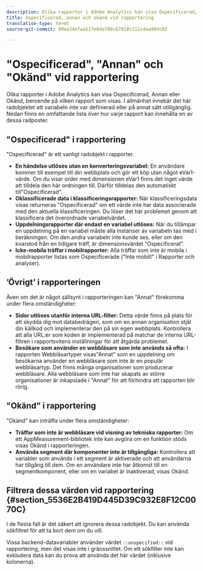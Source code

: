 ```yaml
---
description: Olika rapporter i Adobe Analytics kan visa Ospecificerad, Annan eller Okänd, beroende på vilken rapport som visas. I allmänhet innebär det här radobjektet att variabeln inte var definierad eller på annat sätt otillgänglig.
title: Ospecificerad, annan och okänd vid rapportering
translation-type: tm+mt
source-git-commit: 99ee24efaa517e8da700c67818c111c4aa90dc02

---
```



# &quot;Ospecificerad&quot;, &quot;Annan&quot; och &quot;Okänd&quot; vid rapportering

Olika rapporter i Adobe Analytics kan visa Ospecificerad, Annan eller Okänd, beroende på vilken rapport som visas. I allmänhet innebär det här radobjektet att variabeln inte var definierad eller på annat sätt otillgänglig. Nedan finns en omfattande lista över hur varje rapport kan innehålla en av dessa radposter.

## &quot;Ospecificerad&quot; i rapportering

&quot;Ospecificerad&quot; är ett vanligt radobjekt i rapporter.

* **En händelse utlöses utan en konverteringsvariabel:** En användare kommer till exempel till din webbplats och gör ett köp utan något eVar1-värde. Om du visar order med dimensionen eVar1 finns det inget värde att tilldela den här ordningen till. Därför tilldelas den automatiskt till&quot;Ospecificerad&quot;.
* **Oklassificerade data i klassificeringsrapporter:** När klassificeringsdata visas returneras &quot;Ospecificerad&quot; om ett värde inte har data associerade med den aktuella klassificeringen. Du löser det här problemet genom att klassificera det överordnade variabelvärdet.
* **Uppdelningsrapporter där endast en variabel utlöses:** När du tillämpar en uppdelning på en variabel måste alla instanser av variabeln tas med i beräkningen. Om den andra variabeln inte kunde ses, eller om den kvarstod från en tidigare träff, är dimensionsvärdet &quot;Ospecificerat&quot;.
* **Icke-mobila träffar i mobilrapporter:** Alla träffar som inte är mobila i mobilrapporter listas som Ospecificerade (&quot;Inte mobilt&quot; i Rapporter och analyser).

## ’Övrigt’ i rapporteringen

Även om det är något sällsynt i rapporteringen kan &quot;Annat&quot; förekomma under flera omständigheter:

* **Sidor utlöses utanför interna URL-filter:** Detta värde finns på plats för att skydda dig mot databedrägeri, som om en annan organisation stjäl din källkod och implementerar den på sin egen webbplats. Kontrollera att alla URL:er som koden är implementerad på matchar de interna URL-filtren i rapportsvitens inställningar för att åtgärda problemet.
* **Besökare som använder en webbläsare som inte används så ofta:** I rapporten Webbläsartyper visas&quot;Annat&quot; som en uppdelning om besökarna använder en webbläsare som inte är en populär webbläsartyp. Det finns många organisationer som producerar webbläsare. Alla webbläsare som inte har skapats av större organisationer är inkapslade i &quot;Annat&quot; för att förhindra att rapporten blir rörig.

## &quot;Okänd&quot; i rapportering

&quot;Okänd&quot; kan inträffa under flera omständigheter:

* **Träffar som inte är webbläsare vid visning av tekniska rapporter:** Om ett AppMeasurement-bibliotek inte kan avgöra om en funktion stöds visas Okänd i rapporteringen.
* **Använda segment där komponenter inte är tillgängliga:** Kontrollera att variabler som används i ett segment är aktiverade och att användarna har tillgång till dem. Om en användare inte har åtkomst till en segmentkomponent, eller om en variabel är inaktiverad, visas Okänd.

## Filtrera dessa värden vid rapportering {#section_5536E2B419D445D39C932E8F12C0070C}

I de flesta fall är det säkert att ignorera dessa radobjekt. Du kan använda sökfiltret för att ta bort dem om du vill.

Vissa backend-datavariabler använder värdet `::unspecified::` vid rapportering, men det visas inte i gränssnittet. Om ett sökfilter inte kan exkludera data kan du prova att använda det här värdet (inklusive kolonerna).
